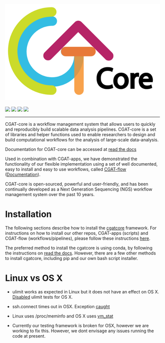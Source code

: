 
![CGAT-core](https://github.com/cgat-developers/cgat-core/blob/master/docs/img/CGAT_logo.png)
----------------------------------------

<p align="left">
	<a href="https://readthedocs.org/projects/cgat-core/badge/?version=latest", alt="Documentation">
		<img src="https://readthedocs.org/projects/cgat-core/badge/?version=latest" /></a>
	<a href="https://travis-ci.org/cgat-developers/cgat-core", alt="Travis">
		<img src="https://img.shields.io/travis/cgat-developers/cgat-core.svg" /></a>
	<a href="https://twitter.com/cgat_oxford?lang=en", alt="Twitter followers">
		<img src="https://img.shields.io/twitter/url/http/shields.io.svg?style=social&logo=twitter" /></a>
	<a href="https://twitter.com/cgat_oxford?lang=en", alt="Twitter followers">
		<img src="https://img.shields.io/twitter/url/http/shields.io.svg?style=social&logo=twitter" /></a>
</p>

----------------------------------------

CGAT-core is a workflow management system that allows users to quickly and reproducibly build scalable
data analysis pipelines. CGAT-core is a set of libraries and helper functions used to enable researchers
to design and build computational workflows for the analysis of large-scale data-analysis. 

Documentation for CGAT-core can be accessed at [read the docs](http://cgat-core.readthedocs.io/en/latest/) 

Used in combination with CGAT-apps, we have demonstrated the functionality of our
flexible implementation using a set of well documented, easy to install and easy to use workflows, 
called [CGAT-flow](https://github.com/cgat-developers/cgat-flow) ([Documentation](https://www.cgat.org/downloads/public/cgatpipelines/documentation/)).

CGAT-core is open-sourced, powerful and user-friendly, and has been continually developed 
as a Next Generation Sequencing (NGS) workflow management system over the past 10 years.


Installation
============

The following sections describe how to install the [cgatcore](https://cgat-core.readthedocs.io/en/latest/index.html) framework. For instructions on how to install
our other repos, CGAT-apps (scripts) and CGAT-flow (workflows/pipelines), please follow these instructions [here](https://www.cgat.org/downloads/public/cgatpipelines/documentation/InstallingPipelines.html).

The preferred method to install the cgatcore is using conda, by following the instructions on [read the docs](https://cgat-core.readthedocs.io/en/latest/getting_started/Installation.html). However, there are a few other methods to install cgatcore, including pip and our own bash script installer.

Linux vs OS X
=============

* ulimit works as expected in Linux but it does not have an effect on OS X. [Disabled](https://github.com/cgat-developers/cgat-core/commit/d4d9b9fb75525873b291028a622aac70c44a5065) ulimit tests for OS X.

* ssh.connect times out in OSX. Exception [caught](https://github.com/cgat-developers/cgat-core/commit/d4d9b9fb75525873b291028a622aac70c44a5065)

* Linux uses /proc/meminfo and OS X uses [vm_stat](https://github.com/cgat-developers/cgat-core/compare/bb1c75df8f42...575f0699b326)

* Currently our testing framework is broken for OSX, however we are working to fix this. However, we dont envisage any issues running the code at present.

